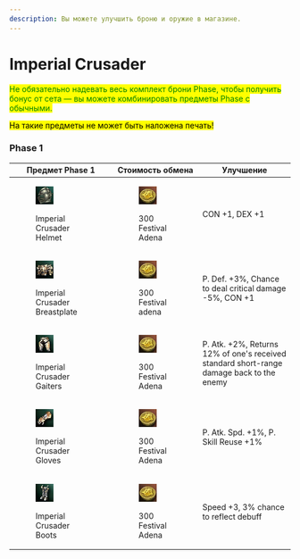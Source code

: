 ```yaml
---
description: Вы можете улучшить броню и оружие в магазине.
---
```


# Imperial Crusader

<mark style="color:green;">Не обязательно надевать весь комплект брони Phase, чтобы получить бонус от сета — вы можете комбинировать предметы Phase с обычными.</mark>&#x20;

<mark style="color:$warning;">На такие предметы не может быть наложена печать!</mark>

### Phase 1

| Предмет Phase 1                                                                                                                                | Стоимость обмена                                                                                                                     | Улучшение                                                                                |
| ---------------------------------------------------------------------------------------------------------------------------------------------- | ------------------------------------------------------------------------------------------------------------------------------------ | ---------------------------------------------------------------------------------------- |
| <div><figure><img src="../.gitbook/assets/image (385).png" alt=""><figcaption><p>Imperial Crusader Helmet</p></figcaption></figure></div>      | <div><figure><img src="../.gitbook/assets/image (282).png" alt=""><figcaption><p>300  Festival Adena</p></figcaption></figure></div> | CON +1, DEX +1                                                                           |
| <div><figure><img src="../.gitbook/assets/image (387).png" alt=""><figcaption><p>Imperial Crusader Breastplate</p></figcaption></figure></div> | <div><figure><img src="../.gitbook/assets/image (189).png" alt=""><figcaption><p>300 Festival adena</p></figcaption></figure></div>  | P. Def. +3%, Chance to deal critical damage -5%, CON +1                                  |
| <div><figure><img src="../.gitbook/assets/image (388).png" alt=""><figcaption><p>Imperial Crusader Gaiters</p></figcaption></figure></div>     | <div><figure><img src="../.gitbook/assets/image (190).png" alt=""><figcaption><p>300 Festival Adena</p></figcaption></figure></div>  | P. Atk. +2%, Returns 12% of one's received standard short-range damage back to the enemy |
| <div><figure><img src="../.gitbook/assets/image (389).png" alt=""><figcaption><p>Imperial Crusader Gloves</p></figcaption></figure></div>      | <div><figure><img src="../.gitbook/assets/image (191).png" alt=""><figcaption><p>300 Festival Adena</p></figcaption></figure></div>  | P. Atk. Spd. +1%, P. Skill Reuse +1%                                                     |
| <div><figure><img src="../.gitbook/assets/image (390).png" alt=""><figcaption><p>Imperial Crusader Boots</p></figcaption></figure></div>       | <div><figure><img src="../.gitbook/assets/image (391).png" alt=""><figcaption><p>300 Festival Adena</p></figcaption></figure></div>  | Speed +3, 3% chance to reflect debuff                                                    |
